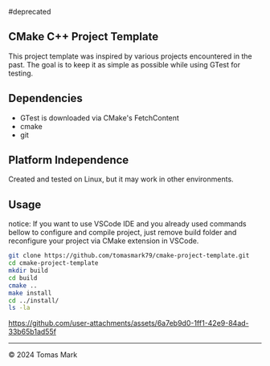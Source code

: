 #deprecated

## CMake C++ Project Template

This project template was inspired by various projects encountered in the past. The goal is to keep it as simple as possible while using GTest for testing.

## Dependencies

- GTest is downloaded via CMake's FetchContent
- cmake
- git

## Platform Independence

Created and tested on Linux, but it may work in other environments.

## Usage

notice:
    If you want to use VSCode IDE and you already used commands bellow to configure and compile project, just remove build folder and reconfigure your project via CMake extension in VSCode.

```bash
git clone https://github.com/tomasmark79/cmake-project-template.git
cd cmake-project-template
mkdir build
cd build
cmake ..
make install
cd ../install/
ls -la
```

https://github.com/user-attachments/assets/6a7eb9d0-1ff1-42e9-84ad-33b65b1ad55f

---

© 2024 Tomas Mark
